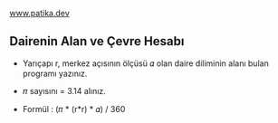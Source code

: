 www.patika.dev

## Dairenin Alan ve Çevre Hesabı

* Yarıçapı r, merkez açısının ölçüsü 𝛼 olan daire diliminin alanı bulan programı yazınız.

* 𝜋 sayısını = 3.14 alınız.

* Formül : (𝜋 * (r*r) * 𝛼) / 360
